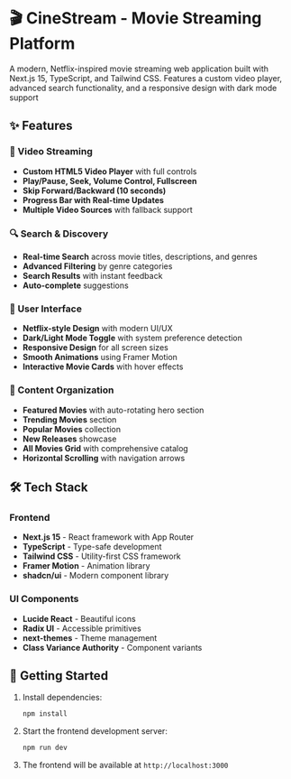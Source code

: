 # 🎬 CineStream - Movie Streaming Platform

A modern, Netflix-inspired movie streaming web application built with Next.js 15, TypeScript, and Tailwind CSS. Features a custom video player, advanced search functionality, and a responsive design with dark mode support




## ✨ Features

### 🎥 Video Streaming
- **Custom HTML5 Video Player** with full controls
- **Play/Pause, Seek, Volume Control, Fullscreen**
- **Skip Forward/Backward (10 seconds)**
- **Progress Bar with Real-time Updates**
- **Multiple Video Sources** with fallback support

### 🔍 Search & Discovery
- **Real-time Search** across movie titles, descriptions, and genres
- **Advanced Filtering** by genre categories
- **Search Results** with instant feedback
- **Auto-complete** suggestions

### 🎨 User Interface
- **Netflix-style Design** with modern UI/UX
- **Dark/Light Mode Toggle** with system preference detection
- **Responsive Design** for all screen sizes
- **Smooth Animations** using Framer Motion
- **Interactive Movie Cards** with hover effects

### 📱 Content Organization
- **Featured Movies** with auto-rotating hero section
- **Trending Movies** section
- **Popular Movies** collection
- **New Releases** showcase
- **All Movies Grid** with comprehensive catalog
- **Horizontal Scrolling** with navigation arrows

## 🛠️ Tech Stack

### Frontend
- **Next.js 15** - React framework with App Router
- **TypeScript** - Type-safe development
- **Tailwind CSS** - Utility-first CSS framework
- **Framer Motion** - Animation library
- **shadcn/ui** - Modern component library

### UI Components
- **Lucide React** - Beautiful icons
- **Radix UI** - Accessible primitives
- **next-themes** - Theme management
- **Class Variance Authority** - Component variants

## 🚀 Getting Started

1. Install dependencies:
   ```bash
   npm install
   ```
2. Start the frontend development server:
   ```bash
   npm run dev
   ```
3. The frontend will be available at `http://localhost:3000`
